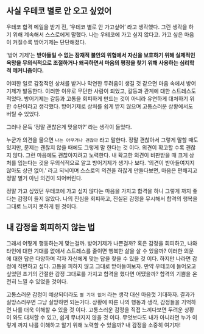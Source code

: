 ## 사실 우테코 별로 안 오고 싶었어

우테코 합격 메일을 받기 전, ‘우테코 별로 안 가고싶어’ 라고 생각했다. 그런 생각을 하기 위해 계속해서 스스로에게 말했다. 나는 우테코에 가고 싶지 않다고. 가고 싶은 마음이 커질수록 방어기제는 단단해졌다.

‘방어 기제’는 **받아들일 수 없는 잠재적 불안의 위협에서 자신을 보호하기 위해 실제적인 욕망을 무의식적으로 조절하거나 왜곡하면서 마음의 평정을 찾기 위해 사용하는 심리학적 메커니즘이다.**

어떠한 일로 감정적인 상처를 받거나 막연한 두려움이 생길 것 같으면 마음 속에서 방어기제가 발동한다. 이러한 이유로 무던한 사람이 되었고, 갈등과 관계에 대한 스트레스도 적었다. 방어기제는 갈등과 고통을 회피하게 만드는 것이 아니라 유연하게 대처하기 위한 수단이라고 생각했다. 방어기제로 상처를 쉽게 받지 않으며 고통스러운 상황에서도 버틸 수 있었다.

그러나 문득 ‘정말 괜찮은게 맞을까?’ 라는 생각이 들었다.

누군가 의견을 물으면 `나는 아무거나 괜찮아` 라고 말한다. 정말 괜찮아서 그렇게 말할 때도 있지만, 문제는 괜찮지 않을 때에도 그렇게 말 한다는 것 이다. 의견이 확고할 수록 괜찮지 않다. 그런 마음에도 괜찮아지려고 노력한다. 내 확고한 의견이 비판받을 때 크게 상처를 입는다는 것을 무의식적으로 알고 방어기제가 생기나 보다. '의견이 받아들여지지 않아도 상관 없어.' 라고 되뇌이며 스스로의 의견을 하찮게 만들다보면, 마음은 편해지고 정말 별거 아닌 의견이 되어버린다.

정말 가고 싶었던 우테코에 가고 싶지 않다는 마음을 가지고 합격을 하니 그렇게 까지 좋다는 감정이 들지 않았다. 나의 진심을 회피하고, 진실된 감정을 무시해서 합격의 행복을 그대로 느끼지 못하게 된 것이다.

## 내 감정을 회피하지 않는 법

그래서 어떻게 행동하는게 맞는걸까. 방어기제가 나쁜걸까? 혹은 감정을 회피하고, 나와 타인에 대한 기대를 없애서 스트레스를 줄이면 행복한 삶을 살 수 있을까? 이러한 의문에 대한 답은 다양하며 각자 자신에게 맞는 답을 찾을 수 있을 것 이다. 하지만 나라면 감정에 직면하고 싶다. 고통을 피하지 않고 그대로 받아들여보자. 만약 우테코에 들어오고 싶었던 초기의 간절한 감정 그대로를 가지고 합격을 했다면 어땠을까? 합격의 기쁨을 온전히 느낄 수 있었을 것이다.

고통스러운 감정이 예상되더라도 `별 기대 없어` 라는 생각 대신 마음껏 기대하자. 결과가 실망스러우면 그냥 실망하면 되는거다. 상황에 따른 나의 행동과 생각, 감정들을 기억하면 나를 더욱 이해할 수 있을 것 이다. 고통스러운 감정을 직접 느끼다보면 두려운 상황이 와도 대처할 수 있고, 쉽게 무너지지 않을 것 이다. 무엇보다도 내가 아니라면 누가 이렇게 까지 나를 이해하고 알기 위해 노력할 수 있을까? 내 감정을 소중히 여기자!
